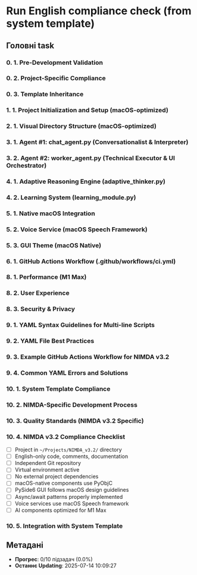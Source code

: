 # Run English compliance check (from system template)

## Головні task

### 0. 1. Pre-Development Validation

### 0. 2. Project-Specific Compliance

### 0. 3. Template Inheritance

### 1. 1. Project Initialization and Setup (macOS-optimized)

### 2. 1. Visual Directory Structure (macOS-optimized)

### 3. 1. Agent #1: chat_agent.py (Conversationalist & Interpreter)

### 3. 2. Agent #2: worker_agent.py (Technical Executor & UI Orchestrator)

### 4. 1. Adaptive Reasoning Engine (adaptive_thinker.py)

### 4. 2. Learning System (learning_module.py)

### 5. 1. Native macOS Integration

### 5. 2. Voice Service (macOS Speech Framework)

### 5. 3. GUI Theme (macOS Native)

### 6. 1. GitHub Actions Workflow (.github/workflows/ci.yml)

### 8. 1. Performance (M1 Max)

### 8. 2. User Experience

### 8. 3. Security & Privacy

### 9. 1. YAML Syntax Guidelines for Multi-line Scripts

### 9. 2. YAML File Best Practices

### 9. 3. Example GitHub Actions Workflow for NIMDA v3.2

### 9. 4. Common YAML Errors and Solutions

### 10. 1. System Template Compliance

### 10. 2. NIMDA-Specific Development Process

### 10. 3. Quality Standards (NIMDA v3.2 Specific)

### 10. 4. NIMDA v3.2 Compliance Checklist
- [ ] Project in `~/Projects/NIMDA_v3.2/` directory
- [ ] English-only code, comments, documentation
- [ ] Independent Git repository
- [ ] Virtual environment active
- [ ] No external project dependencies
- [ ] macOS-native components use PyObjC
- [ ] PySide6 GUI follows macOS design guidelines
- [ ] Async/await patterns properly implemented
- [ ] Voice services use macOS Speech framework
- [ ] AI components optimized for M1 Max

### 10. 5. Integration with System Template

## Метадані
- **Прогрес**: 0/10 підзадач (0.0%)
- **Останнє Updating**: 2025-07-14 10:09:27
